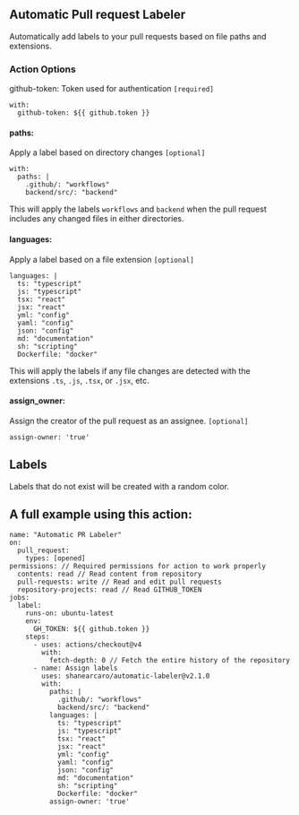
## Automatic Pull request Labeler

Automatically add labels to your pull requests based on file paths and extensions.

### Action Options

github-token: Token used for authentication ```[required]```
```
with:
  github-token: ${{ github.token }}
```
#### paths: 

Apply a label based on directory changes ```[optional]```

```
with:
  paths: |
    .github/: "workflows"
    backend/src/: "backend"
```

This will apply the labels ```workflows``` and ```backend``` when the pull request includes any changed files in either directories.

#### languages: 

Apply a label based on a file extension ```[optional]```

```
languages: |
  ts: "typescript"
  js: "typescript"
  tsx: "react"
  jsx: "react"
  yml: "config"
  yaml: "config"
  json: "config"
  md: "documentation"
  sh: "scripting"
  Dockerfile: "docker"
```
This will apply the labels if any file changes are detected with the extensions ```.ts```, ```.js```, ```.tsx```, or ```.jsx```, etc.

#### assign_owner: 

Assign the creator of the pull request as an assignee. ```[optional]```

```
assign-owner: 'true' 
```

## Labels

Labels that do not exist will be created with a random color.

## A full example using this action:
```
name: "Automatic PR Labeler"
on:
  pull_request:
    types: [opened]
permissions: // Required permissions for action to work properly
  contents: read // Read content from repository
  pull-requests: write // Read and edit pull requests
  repository-projects: read // Read GITHUB_TOKEN
jobs:
  label:
    runs-on: ubuntu-latest
    env:
      GH_TOKEN: ${{ github.token }}
    steps:
      - uses: actions/checkout@v4
        with:
          fetch-depth: 0 // Fetch the entire history of the repository
      - name: Assign labels
        uses: shanearcaro/automatic-labeler@v2.1.0
        with:
          paths: |
            .github/: "workflows"
            backend/src/: "backend"
          languages: |
            ts: "typescript"
            js: "typescript"
            tsx: "react"
            jsx: "react"
            yml: "config"
            yaml: "config"
            json: "config"
            md: "documentation"
            sh: "scripting"
            Dockerfile: "docker"
          assign-owner: 'true'
```


